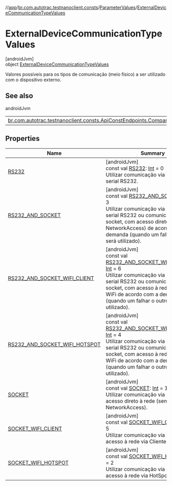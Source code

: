 //[app](../../../../index.md)/[br.com.autotrac.testnanoclient.consts](../../index.md)/[ParameterValues](../index.md)/[ExternalDeviceCommunicationTypeValues](index.md)

# ExternalDeviceCommunicationTypeValues

[androidJvm]\
object [ExternalDeviceCommunicationTypeValues](index.md)

Valores possíveis para os tipos de comunicação (meio físico) a ser utilizado com o dispositivo externo.

## See also

androidJvm

| | |
|---|---|
| [br.com.autotrac.testnanoclient.consts.ApiConstEndpoints.Companion](../../-api-const-endpoints/-companion/-s-e-t_-p-a-r-a-m_-e-x-t_-d-e-v_-c-o-m-m_-t-y-p-e.md) |  |

## Properties

| Name | Summary |
|---|---|
| [RS232](-r-s232.md) | [androidJvm]<br>const val [RS232](-r-s232.md): [Int](https://kotlinlang.org/api/latest/jvm/stdlib/kotlin/-int/index.html) = 0<br>Utilizar comunicação via interface serial RS232. |
| [RS232_AND_SOCKET](-r-s232_-a-n-d_-s-o-c-k-e-t.md) | [androidJvm]<br>const val [RS232_AND_SOCKET](-r-s232_-a-n-d_-s-o-c-k-e-t.md): [Int](https://kotlinlang.org/api/latest/jvm/stdlib/kotlin/-int/index.html) = 3<br>Utilizar comunicação via interface serial RS232 ou comunicação via socket, com acesso direto à rede (sem NetworkAccess) de acordo com a demanda (quando um falhar o outro será utilizado). |
| [RS232_AND_SOCKET_WIFI_CLIENT](-r-s232_-a-n-d_-s-o-c-k-e-t_-w-i-f-i_-c-l-i-e-n-t.md) | [androidJvm]<br>const val [RS232_AND_SOCKET_WIFI_CLIENT](-r-s232_-a-n-d_-s-o-c-k-e-t_-w-i-f-i_-c-l-i-e-n-t.md): [Int](https://kotlinlang.org/api/latest/jvm/stdlib/kotlin/-int/index.html) = 6<br>Utilizar comunicação via interface serial RS232 ou comunicação via socket, com acesso à rede via Cliente WiFi de acordo com a demanda (quando um falhar o outro será utilizado). |
| [RS232_AND_SOCKET_WIFI_HOTSPOT](-r-s232_-a-n-d_-s-o-c-k-e-t_-w-i-f-i_-h-o-t-s-p-o-t.md) | [androidJvm]<br>const val [RS232_AND_SOCKET_WIFI_HOTSPOT](-r-s232_-a-n-d_-s-o-c-k-e-t_-w-i-f-i_-h-o-t-s-p-o-t.md): [Int](https://kotlinlang.org/api/latest/jvm/stdlib/kotlin/-int/index.html) = 4<br>Utilizar comunicação via interface serial RS232 ou comunicação via socket, com acesso à rede via HotSpot WiFi de acordo com a demanda (quando um falhar o outro será utilizado). |
| [SOCKET](-s-o-c-k-e-t.md) | [androidJvm]<br>const val [SOCKET](-s-o-c-k-e-t.md): [Int](https://kotlinlang.org/api/latest/jvm/stdlib/kotlin/-int/index.html) = 1<br>Utilizar comunicação via socket, com acesso direto à rede (sem NetworkAccess). |
| [SOCKET_WIFI_CLIENT](-s-o-c-k-e-t_-w-i-f-i_-c-l-i-e-n-t.md) | [androidJvm]<br>const val [SOCKET_WIFI_CLIENT](-s-o-c-k-e-t_-w-i-f-i_-c-l-i-e-n-t.md): [Int](https://kotlinlang.org/api/latest/jvm/stdlib/kotlin/-int/index.html) = 5<br>Utilizar comunicação via socket, com acesso à rede via Cliente WiFi. |
| [SOCKET_WIFI_HOTSPOT](-s-o-c-k-e-t_-w-i-f-i_-h-o-t-s-p-o-t.md) | [androidJvm]<br>const val [SOCKET_WIFI_HOTSPOT](-s-o-c-k-e-t_-w-i-f-i_-h-o-t-s-p-o-t.md): [Int](https://kotlinlang.org/api/latest/jvm/stdlib/kotlin/-int/index.html) = 2<br>Utilizar comunicação via socket, com acesso à rede via HotSpot WiFi. |
